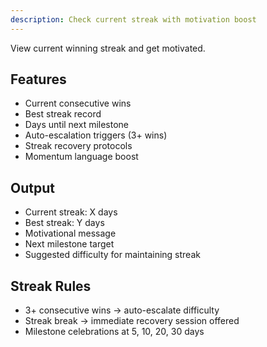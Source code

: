 ```yaml
---
description: Check current streak with motivation boost
---
```


View current winning streak and get motivated.

## Features
- Current consecutive wins
- Best streak record
- Days until next milestone
- Auto-escalation triggers (3+ wins)
- Streak recovery protocols
- Momentum language boost

## Output
- Current streak: X days
- Best streak: Y days
- Motivational message
- Next milestone target
- Suggested difficulty for maintaining streak

## Streak Rules
- 3+ consecutive wins → auto-escalate difficulty
- Streak break → immediate recovery session offered
- Milestone celebrations at 5, 10, 20, 30 days